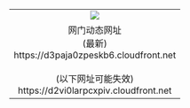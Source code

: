 ﻿<table>
  <tr></tr>
  <tr><td colspan=2 align=center><img src="https://d3paja0zpeskb6.cloudfront.net/Up/oGate.jpg" /></td></tr>
  <tr><td colspan=2 align=center>网门动态网址<br/>(最新)
<br>https://d3paja0zpeskb6.cloudfront.net
<br/><br/>(以下网址可能失效)
<br>https://d2vi0larpcxpiv.cloudfront.net
    </td>
  </tr>
</table>
